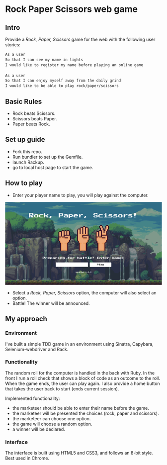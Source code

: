 # Rock Paper Scissors web game

Intro 
----

Provide a _Rock, Paper, Scissors_ game for the web with the following user stories:

```sh
As a user
So that I can see my name in lights
I would like to register my name before playing an online game

As a user
So that I can enjoy myself away from the daily grind
I would like to be able to play rock/paper/scissors
```

## Basic Rules

- Rock beats Scissors.
- Scissors beats Paper.
- Paper beats Rock.

## Set up guide
- Fork this repo.
- Run bundler to set up the Gemfile.
- launch Rackup.
- go to local host page to start the game.

## How to play

- Enter your player name to play, you will play against the computer.


![Start](https://raw.githubusercontent.com/j-rods/rps-challenge/master/public/start.png)


- Select a _Rock, Paper, Scissors_ option, the computer will also select an option.
- Battle! The winner will be announced.

## My approach

### Environment

I've built a simple TDD game in an environment using Sinatra, Capybara, Selenium-webdriver and Rack.

### Functionality

The random roll for the computer is handled in the back with Ruby. In the front I run a roll check that shows a block of code as an outcome to the roll.
When the game ends, the user can play again.
I also provide a home button that takes the user back to start (ends current session).

Implemented functionality:

- the marketeer should be able to enter their name before the game.
- the marketeer will be presented the choices (rock, paper and scissors).
- the marketeer can choose one option.
- the game will choose a random option.
- a winner will be declared.

### Interface

The interface is built using HTML5 and CSS3, and follows an 8-bit style.
Best used in Chrome.



